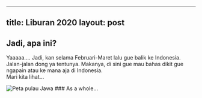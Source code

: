--------------------
title: Liburan 2020
layout: post
--------------------

## Jadi, apa ini?  
Yaaaaa.... Jadi, kan selama Februari-Maret lalu gue balik ke Indonesia. Jalan-jalan dong ya tentunya. Makanya, di sini gue mau bahas dikit gue ngapain atau ke mana aja di Indonesia.  
Mari kita lihat...  

<img src="{{ site.baseurl }}/images/libur/libur-java.PNG" alt="Peta pulau Jawa"/>
### As a whole...  
